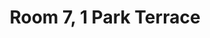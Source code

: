 ---
basin: 'Yes'
cudn: true
floor: Second
grade: 4
images: []
living_room: 'No'
location: Park Terrace
name: '7'
network: Wireless Only
title: Room 7, 1 Park Terrace
---